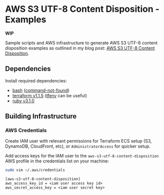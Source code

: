 # AWS S3 UTF-8 Content Disposition - Examples

**WIP**

Sample scripts and AWS infrastructure to generate AWS S3 UTF-8 content disposition examples as outlined in my blog post: [AWS S3 UTF-8 Content Disposition](https://cpcwood.com/blog). 

## Dependencies

Install required dependencies:
- [bash](https://www.gnu.org/software/bash/) ([command-not-found](https://command-not-found.com/bash))
- [terraform v1.1.5](https://learn.hashicorp.com/tutorials/terraform/install-cli) ([tfenv](https://github.com/tfutils/tfenv) can be useful)
- [ruby v3.1.0](https://www.ruby-lang.org/en/downloads/)

## Building Infrastructure

### AWS Credentials

Create IAM user with relevant permissions for Terraform ECS setup (S3, DynamoDB, CloudFront, etc), or `AdministratorAccess` for quicker setup.

Add access keys for the IAM user to the `aws-s3-utf-8-content-disposition` AWS profile in the credentials list on your machine:

```sh
sudo vim ~/.aws/credentials
```

```
[aws-s3-utf-8-content-disposition]
aws_access_key_id = <iam user access key id>
aws_secret_access_key = <iam user secret key>
```

